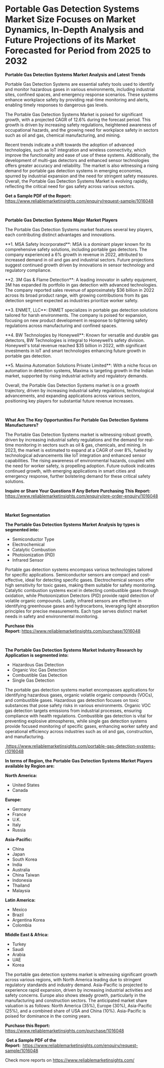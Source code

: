 <p><h1>Portable Gas Detection Systems Market Size Focuses on Market Dynamics, In-Depth Analysis and Future Projections of its Market Forecasted for Period from 2025 to 2032</h1></p><p><strong>Portable Gas Detection Systems Market Analysis and Latest Trends</strong></p>
<p><p>Portable Gas Detection Systems are essential safety tools used to identify and monitor hazardous gases in various environments, including industrial sites, confined spaces, and emergency response scenarios. These systems enhance workplace safety by providing real-time monitoring and alerts, enabling timely responses to dangerous gas levels.</p><p>The Portable Gas Detection Systems Market is poised for significant growth, with a projected CAGR of 12.6% during the forecast period. This growth is driven by increasing safety regulations, heightened awareness of occupational hazards, and the growing need for workplace safety in sectors such as oil and gas, chemical manufacturing, and mining. </p><p>Recent trends indicate a shift towards the adoption of advanced technologies, such as IoT integration and wireless connectivity, which improve the functionality and ease of use of these systems. Additionally, the development of multi-gas detectors and enhanced sensor technologies offers greater accuracy and reliability. The market is also witnessing a rising demand for portable gas detection systems in emerging economies, spurred by industrial expansion and the need for stringent safety measures. Overall, the Portable Gas Detection Systems Market is evolving rapidly, reflecting the critical need for gas safety across various sectors.</p></p>
<p><strong>Get a Sample PDF of the Report:&nbsp;</strong> <a href="https://www.reliablemarketinsights.com/enquiry/request-sample/1016048?utm_campaign=2576&utm_medium=2&utm_source=Github&utm_content=ia&utm_term=21022025&utm_id=portable-gas-detection-systems">https://www.reliablemarketinsights.com/enquiry/request-sample/1016048</a></p>
<p>&nbsp;</p>
<p><strong>Portable Gas Detection Systems Major Market Players</strong></p>
<p><p>The Portable Gas Detection Systems market features several key players, each contributing distinct advantages and innovations. </p><p>**1. MSA Safety Incorporated**: MSA is a dominant player known for its comprehensive safety solutions, including portable gas detectors. The company experienced a 6% growth in revenue in 2022, attributed to increased demand in oil and gas and industrial sectors. Future projections suggest continued growth driven by innovations in sensor technology and regulatory compliance.</p><p>**2. 3M Gas & Flame Detection**: A leading innovator in safety equipment, 3M has expanded its portfolio in gas detection with advanced technologies. The company reported sales revenue of approximately $36 billion in 2022 across its broad product range, with growing contributions from its gas detection segment expected as industries prioritize worker safety.</p><p>**3. ENMET, LLC**: ENMET specializes in portable gas detection solutions tailored for harsh environments. The company is poised for expansion, focusing on new product development in response to tightening safety regulations across manufacturing and confined spaces. </p><p>**4. BW Technologies by Honeywell**: Known for versatile and durable gas detectors, BW Technologies is integral to Honeywell’s safety division. Honeywell's total revenue reached $35 billion in 2022, with significant investments in IoT and smart technologies enhancing future growth in portable gas detection.</p><p>**5. Maxima Automation Solutions Private Limited**: With a niche focus on automation in detection systems, Maxima is targeting growth in the Indian market, supported by rising industrial activity and regulatory demands.</p><p>Overall, the Portable Gas Detection Systems market is on a growth trajectory, driven by increasing industrial safety regulations, technological advancements, and expanding applications across various sectors, positioning key players for substantial future revenue increases.</p></p>
<p>&nbsp;</p>
<p><strong>What Are The Key Opportunities For Portable Gas Detection Systems Manufacturers?</strong></p>
<p><p>The Portable Gas Detection Systems market is witnessing robust growth, driven by increasing industrial safety regulations and the demand for real-time monitoring in sectors such as oil & gas, chemicals, and mining. In 2023, the market is estimated to expand at a CAGR of over 8%, fueled by technological advancements like IoT integration and enhanced sensor capabilities. The rising awareness of environmental hazards, coupled with the need for worker safety, is propelling adoption. Future outlook indicates continued growth, with emerging applications in smart cities and emergency response, further bolstering demand for these critical safety solutions.</p></p>
<p><strong>Inquire or Share Your Questions If Any Before Purchasing This Report:</strong> <a href="https://www.reliablemarketinsights.com/enquiry/pre-order-enquiry/1016048?utm_campaign=2576&utm_medium=2&utm_source=Github&utm_content=ia&utm_term=21022025&utm_id=portable-gas-detection-systems">https://www.reliablemarketinsights.com/enquiry/pre-order-enquiry/1016048</a></p>
<p>&nbsp;</p>
<p><strong>Market Segmentation</strong></p>
<p><strong>The Portable Gas Detection Systems Market Analysis by types is segmented into:</strong></p>
<p><ul><li>Semiconductor Type</li><li>Electrochemical</li><li>Catalytic Combustion</li><li>Photoionization (PID)</li><li>Infrared Sensor</li></ul></p>
<p><p>Portable gas detection systems encompass various technologies tailored for specific applications. Semiconductor sensors are compact and cost-effective, ideal for detecting specific gases. Electrochemical sensors offer high sensitivity for toxic gases, making them suitable for safety monitoring. Catalytic combustion systems excel in detecting combustible gases through oxidation, while Photoionization Detectors (PID) provide rapid detection of volatile organic compounds. Lastly, infrared sensors are effective in identifying greenhouse gases and hydrocarbons, leveraging light absorption principles for precise measurements. Each type serves distinct market needs in safety and environmental monitoring.</p></p>
<p><strong>Purchase this Report:&nbsp;</strong><a href="https://www.reliablemarketinsights.com/purchase/1016048?utm_campaign=2576&utm_medium=2&utm_source=Github&utm_content=ia&utm_term=21022025&utm_id=portable-gas-detection-systems">https://www.reliablemarketinsights.com/purchase/1016048</a></p>
<p>&nbsp;</p>
<p><strong>The Portable Gas Detection Systems Market Industry Research by Application is segmented into:</strong></p>
<p><ul><li>Hazardous Gas Detection</li><li>Organic Voc Gas Detection</li><li>Combustible Gas Detection</li><li>Single Gas Detection</li></ul></p>
<p><p>The portable gas detection systems market encompasses applications for identifying hazardous gases, organic volatile organic compounds (VOCs), and combustible gases. Hazardous gas detection focuses on toxic substances that pose safety risks in various environments. Organic VOC gas detection targets emissions from industrial processes, ensuring compliance with health regulations. Combustible gas detection is vital for preventing explosive atmospheres, while single gas detection systems provide focused monitoring of specific gases, enhancing worker safety and operational efficiency across industries such as oil and gas, construction, and manufacturing.</p></p>
<p><a href="https://www.reliablemarketinsights.com/portable-gas-detection-systems-r1016048?utm_campaign=2576&utm_medium=2&utm_source=Github&utm_content=ia&utm_term=21022025&utm_id=portable-gas-detection-systems">&nbsp;https://www.reliablemarketinsights.com/portable-gas-detection-systems-r1016048</a></p>
<p><strong>In terms of Region, the Portable Gas Detection Systems Market Players available by Region are:</strong></p>
<p>
    <p> <strong> North America: </strong>
        <ul>
            <li>United States</li>
            <li>Canada</li>
        </ul>
        </p> 
    <p> <strong> Europe: </strong>
        <ul>
            <li>Germany</li>
            <li>France</li>
            <li>U.K.</li>
            <li>Italy</li>
            <li>Russia</li>
        </ul>
        </p> 
    <p> <strong> Asia-Pacific: </strong>
        <ul>
            <li>China</li>
            <li>Japan</li>
            <li>South Korea</li>
            <li>India</li>
            <li>Australia</li>
            <li>China Taiwan</li>
            <li>Indonesia</li>
            <li>Thailand</li>
            <li>Malaysia</li>
        </ul>
        </p> 
    <p> <strong> Latin America: </strong>
        <ul>
            <li>Mexico</li>
            <li>Brazil</li>
            <li>Argentina Korea</li>
            <li>Colombia</li>
        </ul>
        </p> 
    <p> <strong> Middle East & Africa: </strong>
        <ul>
            <li>Turkey</li>
            <li>Saudi</li>
            <li>Arabia</li>
            <li>UAE</li>
            <li>Korea</li>
        </ul>
    </p>
    </p>
<p><p>The portable gas detection systems market is witnessing significant growth across various regions, with North America leading due to stringent regulatory standards and industry demand. Asia-Pacific is projected to experience rapid expansion, driven by increasing industrial activities and safety concerns. Europe also shows steady growth, particularly in the manufacturing and construction sectors. The anticipated market share valuation is as follows: North America (35%), Europe (30%), Asia-Pacific (25%), and a combined share of USA and China (10%). Asia-Pacific is poised for dominance in the coming years.</p></p>
<p><strong>Purchase this Report: </strong><a href="https://www.reliablemarketinsights.com/purchase/1016048?utm_campaign=2576&utm_medium=2&utm_source=Github&utm_content=ia&utm_term=21022025&utm_id=portable-gas-detection-systems">https://www.reliablemarketinsights.com/purchase/1016048</a></p>
<p>&nbsp;<strong>Get a Sample PDF of the Report:&nbsp;&nbsp;</strong><a href="https://www.reliablemarketinsights.com/enquiry/request-sample/1016048?utm_campaign=2576&utm_medium=2&utm_source=Github&utm_content=ia&utm_term=21022025&utm_id=portable-gas-detection-systems">https://www.reliablemarketinsights.com/enquiry/request-sample/1016048</a></p>
<p><strong></strong></p>
<p>Check more reports on <a href="https://www.reliablemarketinsights.com/?utm_campaign=2576&utm_medium=2&utm_source=Github&utm_content=ia&utm_term=21022025&utm_id=portable-gas-detection-systems">https://www.reliablemarketinsights.com/</a></p>